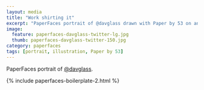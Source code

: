 ```yaml
---
layout: media
title: "Work shirting it"
excerpt: "PaperFaces portrait of @davglass drawn with Paper by 53 on an iPad."
image: 
  feature: paperfaces-davglass-twitter-lg.jpg
  thumb: paperfaces-davglass-twitter-150.jpg
category: paperfaces
tags: [portrait, illustration, Paper by 53]
---
```


PaperFaces portrait of [@davglass](http://twitter.com/davglass).

{% include paperfaces-boilerplate-2.html %}